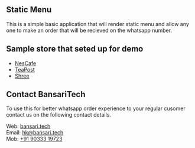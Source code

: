 ## Static Menu

This is a simple basic application that will render static menu and allow any one to make an order that will be recieved on the whatsapp number.


## Sample store that seted up for demo

* [NesCafe](https://adiechahk.github.io/static-menu/?store=nescafe)
* [TeaPost](https://adiechahk.github.io/static-menu/?store=teapost)
* [Shree](https://adiechahk.github.io/static-menu/?store=shree)


## Contact BansariTech 

To use this for better whatsapp order experience to your regular cusomer contact us on the following contact details.

Web: [bansari.tech](https://bansari.tech)  
Email: [hk@bansari.tech](mailto:hk@bansari.tech)  
Mob: [+91 90333 19723](tel:+919033319723)  
